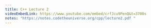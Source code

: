 ```yaml
---
title: C++ Lecture 2
videoEmbedLink: https://www.youtube.com/embed/crfJcu9PenQ&t=3700s
notes: "https://notes.codetheuniverse.org/cpp/lecture2.pdf "
---
```

